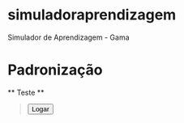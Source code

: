 # simuladoraprendizagem
Simulador de Aprendizagem - Gama


# Padronização

** Teste **
> <button type="submit" value="entrar" name="acao" class="btn btn-default col-md-4 col-md-offset-4">Logar</button>



